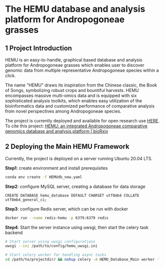 # The HEMU database and analysis platform for Andropogoneae grasses

## 1 Project Introduction

HEMU is an easy-to-handle, graphical based database and analysis platform for Andropogoneae grasses which enables user to discover genomic data from multiple representative Andropogoneae species within a click.

The name "HEMU" draws its inspiration from the Chinese classic, the Book of Songs, symbolizing robust crops and bountiful harvests. HEMU encompasses massive multi-omics data and is equipped with six sophisticated analysis toolkits, which enables easy utilization of the bioinformatics data and customized performance of comparative analysis from novel perspectives among Andropogoneae species.

The project is currently deployed and available for open research use [HERE](https://shijunpenglab.com/HEMUdb/).  
To cite this project: [HEMU: an integrated Andropogoneae comparative genomics database and analysis platform | bioRxiv](https://www.biorxiv.org/content/10.1101/2023.05.19.541421v1)

## 2 Deploying the Main HEMU Framework

Currently, the project is deployed on a server running Ubuntu 20.04 LTS.

**Step1**: create environment and install prerequisites

```bash
conda env create -f HEMUdb_new.yaml
```

**Step2**: configure MySQL server, creating a database for data storage

```mysql
CREATE DATABASE hemu_database DEFAULT CHARSET utf8mb4 COLLATE utf8mb4_general_ci;
```

**Step3**: configure Redis server, which can be run with docker

```bash
docker run --name redis-hemu -p 6379:6379 redis
```

**Step4**: Start the server instance using uwsgi, then start the celery task backend

```bash
# Start server using uwsgi configurations
uwsgi --ini /path/to/config/hemu_uwsgi.ini

# Start celery worker for handling async tasks
cd /path/to/projectdir/ && nohup celery -A HEMU_Database_Main worker -l info > /path/to/logdir/hemu_celery.log 
```
